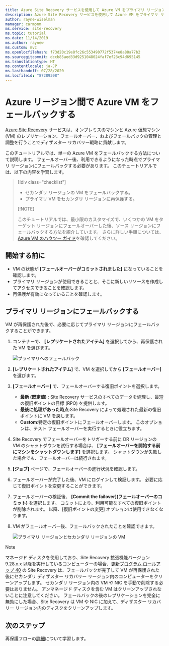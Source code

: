 ```yaml
---
title: Azure Site Recovery サービスを使用して Azure VM をプライマリ リージョンにフェールバックします。
description: Azure Site Recovery サービスを使用して Azure VM をプライマリ リージョンにフェールバックする方法について説明します。
author: rayne-wiselman
manager: carmonm
ms.service: site-recovery
ms.topic: tutorial
ms.date: 11/14/2019
ms.author: raynew
ms.custom: mvc
ms.openlocfilehash: f73d20c19e8fc26c553490772f5374e8a88a77b2
ms.sourcegitcommit: dccb85aed33d9251048024faf7ef23c94d695145
ms.translationtype: HT
ms.contentlocale: ja-JP
ms.lasthandoff: 07/28/2020
ms.locfileid: "87289308"
---
```

# <a name="fail-back-an-azure-vm-between-azure-regions"></a>Azure リージョン間で Azure VM をフェールバックする

[Azure Site Recovery](site-recovery-overview.md) サービスは、オンプレミスのマシンと Azure 仮想マシン (VM) のレプリケーション、フェールオーバー、およびフェールバックの管理と調整を行うことでディザスター リカバリー戦略に貢献します。

このチュートリアルでは、単一の Azure VM をフェールバックする方法について説明します。 フェールオーバー後、利用できるようになった時点でプライマリ リージョンにフェールバックする必要があります。 このチュートリアルでは、以下の内容を学習します。

> [!div class="checklist"]
> 
> * セカンダリ リージョンの VM をフェールバックする。
> * プライマリ VM をセカンダリ リージョンに再保護する。
> 
> [!NOTE]
> 
> このチュートリアルでは、最小限のカスタマイズで、いくつかの VM をターゲット リージョンにフェールオーバーした後、ソース リージョンにフェールバックする方法を紹介しています。 さらに詳しい手順については、[Azure VM のハウツー ガイド](../virtual-machines/windows/index.yml)を確認してください。

## <a name="before-you-start"></a>開始する前に

* VM の状態が **[フェールオーバーがコミットされました]** になっていることを確認します。
* プライマリ リージョンが使用できることと、そこに新しいリソースを作成してアクセスできることを確認します。
* 再保護が有効になっていることを確認します。

## <a name="fail-back-to-the-primary-region"></a>プライマリ リージョンにフェールバックする

VM が再保護された後で、必要に応じてプライマリ リージョンにフェールバックすることができます。

1. コンテナーで、 **[レプリケートされたアイテム]** を選択してから、再保護された VM を選びます。

    ![プライマリへのフェールバック](./media/site-recovery-azure-to-azure-failback/azure-to-azure-failback.png)

2. **[レプリケートされたアイテム]** で、VM を選択してから **[フェールオーバー]** を選びます。
3. **[フェールオーバー]** で、フェールオーバーする復旧ポイントを選択します。
    - **最新 (既定値)** : Site Recovery サービスのすべてのデータを処理し、最短の復旧ポイントの目標 (RPO) を提供します。
    - **最後に処理があった時点**:Site Recovery によって処理された最新の復旧ポイントに VM を戻します。
    - **Custom**:特定の復旧ポイントにフェールオーバーします。 このオプションは、テスト フェールオーバーを実行するときに役立ちます。
4. Site Recovery でフェールオーバーをトリガーする前に DR リージョンの VM のシャットダウンを試行する場合は、 **[フェールオーバーを開始する前にマシンをシャットダウンします]** を選択します。 シャットダウンが失敗した場合でも、フェールオーバーは続行されます。 
5. **[ジョブ]** ページで、フェールオーバーの進行状況を確認します。
6. フェールオーバーが完了した後、VM にログインして検証します。 必要に応じて復旧ポイントを変更することができます。
7. フェールオーバーの検証後、 **[Commit the failover]\(フェールオーバーのコミット\)** を選択します。 コミットにより、利用可能なすべての復旧ポイントが削除されます。 以降、[復旧ポイントの変更] オプションは使用できなくなります。
8. VM がフェールオーバー後、フェールバックされたことを確認できます。

    ![プライマリ リージョンとセカンダリ リージョンの VM](./media/site-recovery-azure-to-azure-failback/azure-to-azure-failback-vm-view.png)

> [!NOTE]
> マネージド ディスクを使用しており、Site Recovery 拡張機能バージョン 9.28.x.x 以降を実行しているコンピューターの場合、[更新プログラム ロールアップ 40](https://support.microsoft.com/help/4521530/update-rollup-40-for-azure-site-recovery) の Site Recovery は、フェールバックが完了して VM が再保護された後にセカンダリ ディザスター リカバリー リージョン内のコンピューターをクリーンアップします。 セカンダリ リージョン内の VM や NIC を手動で削除する必要はありません。 アンマネージド ディスクを含む VM はクリーンアップされないことに注意してください。 フェールバックの後のレプリケーションを完全に無効にした場合、Site Recovery は VM や NIC に加えて、ディザスター リカバリー リージョン内のディスクをクリーンアップします。

## <a name="next-steps"></a>次のステップ

再保護フローの[詳細](azure-to-azure-how-to-reprotect.md#what-happens-during-reprotection)について学習します。
